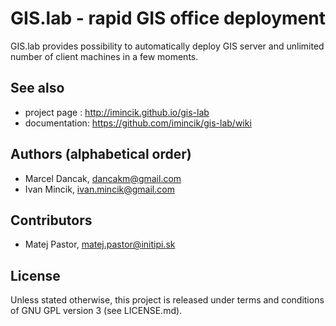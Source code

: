 # GIS.lab - rapid GIS office deployment
GIS.lab provides possibility to automatically deploy GIS server and unlimited number of client machines in a few moments.

## See also
 * project page : http://imincik.github.io/gis-lab
 * documentation: https://github.com/imincik/gis-lab/wiki

## Authors (alphabetical order)
 * Marcel Dancak, dancakm@gmail.com
 * Ivan Mincik, ivan.mincik@gmail.com

## Contributors
 * Matej Pastor, matej.pastor@initipi.sk

## License
Unless stated otherwise, this project is released under terms and conditions of GNU GPL version 3 (see LICENSE.md).
